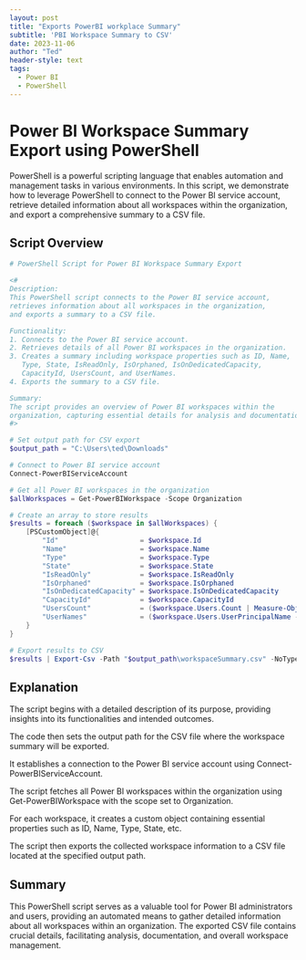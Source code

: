 ```yaml
---
layout: post
title: "Exports PowerBI workplace Summary"
subtitle: 'PBI Workspace Summary to CSV'
date: 2023-11-06
author: "Ted"
header-style: text
tags:
  - Power BI
  - PowerShell
---
```


# Power BI Workspace Summary Export using PowerShell

PowerShell is a powerful scripting language that enables automation and management tasks in various environments. In this script, we demonstrate how to leverage PowerShell to connect to the Power BI service account, retrieve detailed information about all workspaces within the organization, and export a comprehensive summary to a CSV file.

## Script Overview

```powershell
# PowerShell Script for Power BI Workspace Summary Export

<#
Description:
This PowerShell script connects to the Power BI service account, 
retrieves information about all workspaces in the organization, 
and exports a summary to a CSV file.

Functionality:
1. Connects to the Power BI service account.
2. Retrieves details of all Power BI workspaces in the organization.
3. Creates a summary including workspace properties such as ID, Name, 
   Type, State, IsReadOnly, IsOrphaned, IsOnDedicatedCapacity, 
   CapacityId, UsersCount, and UserNames.
4. Exports the summary to a CSV file.

Summary:
The script provides an overview of Power BI workspaces within the 
organization, capturing essential details for analysis and documentation.
#>

# Set output path for CSV export
$output_path = "C:\Users\ted\Downloads"

# Connect to Power BI service account
Connect-PowerBIServiceAccount

# Get all Power BI workspaces in the organization
$allWorkspaces = Get-PowerBIWorkspace -Scope Organization

# Create an array to store results
$results = foreach ($workspace in $allWorkspaces) {
    [PSCustomObject]@{
        "Id"                    = $workspace.Id
        "Name"                  = $workspace.Name
        "Type"                  = $workspace.Type
        "State"                 = $workspace.State
        "IsReadOnly"            = $workspace.IsReadOnly
        "IsOrphaned"            = $workspace.IsOrphaned
        "IsOnDedicatedCapacity" = $workspace.IsOnDedicatedCapacity
        "CapacityId"            = $workspace.CapacityId
        "UsersCount"            = ($workspace.Users.Count | Measure-Object -Sum).Sum
        "UserNames"             = ($workspace.Users.UserPrincipalName -replace '@.*\.com') -join ', '  # Extracting and joining user names
    }
}

# Export results to CSV
$results | Export-Csv -Path "$output_path\workspaceSummary.csv" -NoTypeInformation
```

## Explanation

The script begins with a detailed description of its purpose, providing insights into its functionalities and intended outcomes.

The code then sets the output path for the CSV file where the workspace summary will be exported.

It establishes a connection to the Power BI service account using Connect-PowerBIServiceAccount.

The script fetches all Power BI workspaces within the organization using Get-PowerBIWorkspace with the scope set to Organization.

For each workspace, it creates a custom object containing essential properties such as ID, Name, Type, State, etc.

The script then exports the collected workspace information to a CSV file located at the specified output path.

## Summary

This PowerShell script serves as a valuable tool for Power BI administrators and users, providing an automated means to gather detailed information about all workspaces within an organization. The exported CSV file contains crucial details, facilitating analysis, documentation, and overall workspace management.
